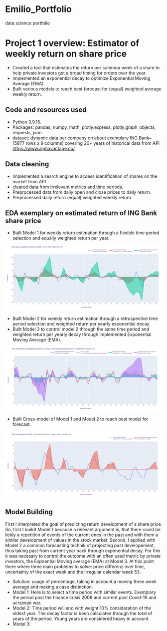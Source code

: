 # Emilio_Portfolio
data science portfolio
# Project 1 overview: Estimator of weekly return on share price
* Created a tool that estimates the return per calendar week of a share to help private investors get a broad timing for orders over the year.
* Implemented an exponential decay to optimize Exponential Moving Average (EMA).
* Built various models to reach best forecast for (equal) weighted average weekly return.

## Code and resources used
* Python 3.9.15.
* Packages: pandas, numpy, math, plotly.express, plotly.graph_objects, requests, json.
* dataset: dynamic data per company on about exemplary ING Bank~[5877 rows x 9 columns] covering 20+ years of historical data from API https://www.alphavantage.co/.

## Data cleaning
* Implemented a search engine to access identification of shares on the market from API 
* cleared data from irrelevant metrics and time periods.
* Preprocessed data from daily open and close prices to daily return.
* Preprocessed daily return (equal) weighted weekly return.

## EDA exemplary on estimated return of ING Bank share price
* Built Model 1 for weekly return estimation through a flexible time period selection and equally weighted return per year.

![](/Images/INGreturnanalysis20082010.jpg)

* Built Model 2 for weekly return estimation through a retrospective time period selection and weighted return per yearly exponential decay.
* Built Model 3 to control model 2 through the same time period and weighted return per yearly decay through implemented Exponential Moving Average (EMA).

![](/Images/INGretrospectivereturnanalysis12years.jpg)

* Built Cross-model of Model 1 and Model 2 to reach best model for forecast.

![](/Images/INGreturncrossanalysis2008201012years.jpg)

## Model Building
First I interpreted the goal of predicting return development of a share price. So, first I buildt Model 1 because a relevant argument is, that there could be liekly a repetition of events of the current ones in the past and with them a similar development of values in the stock market. Second, I applied with Model 2 a common forecasting technik of projecting past developement, thus taking past from current year back through exponential decay. For this it was necesary to control the outcome with an often used metric by private investors, the Expnential Moving average (EMA) at Model 3. 
At this point there where three main problems to solve: price differenz over time, uncertainty of the exact week and the irregular calendar week 53.
* Solution: usage of percentage, taking in account a moving three week average and making a case distinction.
* Model 1: Here is to select a time period with similar events. Exemplary the period post the finance crisis 2008 and current post Covid-19 and ucrainian war.
* Model 2: Time period will end with weight 10% consideration of the oldest year. The decay factor is been calculated through the total of years of the period. Young years are considered heavy in account.
* Model 3: 
